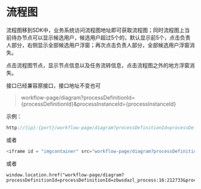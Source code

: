 # 流程图

流程图移到SDK中，业务系统访问流程图地址即可获取流程图；同时流程图上当前待办节点可以显示候选用户，候选用户超过5个的，默认显示前5个，点击负责人部分，右侧显示全部候选用户浮窗；再次点击负责人部分，全部候选用户浮窗消失。

点击流程图节点，显示节点信息以及任务流转信息，点击流程图之外的地方浮窗消失。

接口已经兼容原接口，接口地址不变也可

>workflow-page/diagram?processDefinitionId={processDefinitionId}&processInstanceId={processInstanceId}

示例：

```java
http://{ip}:{port}/workflow-page/diagram?processDefinitionId=processDefinitionId=zbwsdazl_process:16:212733&processInstanceId=337485
```

或者 

```java
<iframe id = "imgcontainer" src="workflow-page/diagram?processDefinitionId=processDefinitionId=zbwsdazl_process:16:212733&processInstanceId=337485"></iframe>"
```

或者

```
window.location.href("workflow-page/diagram?processDefinitionId=processDefinitionId=zbwsdazl_process:16:212733&processInstanceId=337485");
```


